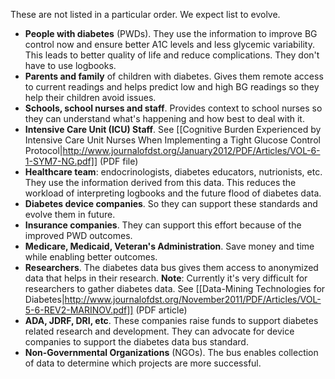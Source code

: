 These are not listed in a particular order. We expect list to evolve. 

*   __People with diabetes__ (PWDs). They use the information to improve BG control now and ensure better A1C levels and less glycemic variability. This leads to better quality of life and reduce complications. They don't have to use logbooks.
*   __Parents and family__ of children with diabetes. Gives them remote access to current readings and helps predict low and high BG readings so they help their children avoid issues.
*   __Schools, school nurses and staff__. Provides context to school nurses so they can understand what's happening and how best to deal with it.
*   __Intensive Care Unit (ICU) Staff__. See [[Cognitive Burden Experienced by Intensive Care Unit Nurses 
When Implementing a Tight Glucose Control Protocol|http://www.journalofdst.org/January2012/PDF/Articles/VOL-6-1-SYM7-NG.pdf]] (PDF file)
*   __Healthcare team__: endocrinologists, diabetes educators, nutrionists, etc. They use the information derived from this data. This reduces the workload of interpreting logbooks and the future flood of diabetes data.
*   __Diabetes device companies__. So they can support these standards and evolve them in future.
*   __Insurance companies__. They can support this effort because of the improved PWD outcomes.
*   __Medicare, Medicaid, Veteran's Administration__. Save money and time while enabling better outcomes.
*   __Researchers__. The diabetes data bus gives them access to anonymized data that helps in their research. **Note**: Currently it's very difficult for researchers to gather diabetes data. See [[Data-Mining Technologies for Diabetes|http://www.journalofdst.org/November2011/PDF/Articles/VOL-5-6-REV2-MARINOV.pdf]] (PDF article)
*   __ADA, JDRF, DRI, etc__. These companies raise funds to support diabetes related research and development. They can advocate for device companies to support the diabetes data bus standard.
*   __Non-Governmental Organizations__ (NGOs). The bus enables collection of data to determine which projects are more successful.